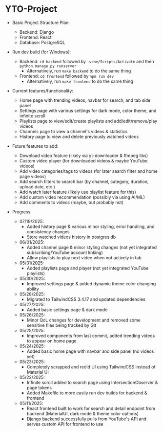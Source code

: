 # YTO-Project

-   Basic Project Structure Plan:

    -   Backend: Django
    -   Frontend: React
    -   Database: PostgreSQL

-   Run dev build (for Windows):

    -   Backend: `cd backend` followed by `.venv/Scripts/Activate` and then `python manage.py runserver`
        -   Alternatively, run `make backend` to do the same thing
    -   Frontend: `cd frontend` followed by `npm run dev`
        -   Alternatively, run `make frontend` to do the same thing

-   Current features/functionality:

    -   Home page with trending videos, navbar for search, and tab side panel
    -   Settings page with various settings for dark mode, color theme, and infinite scroll
    -   Playlists page to view/edit/create playlists and add/edit/remove/play videos
    -   Channels page to view a channel's videos & statistics
    -   History page to view and delete previously watched videos

-   Future features to add:

    -   Download video feature (likely via yt-downloader & ffmpeg libs)
    -   Custom video player (for downloaded videos & maybe YouTube videos)
    -   Add video categories/tags to videos (for later search filter and home page videos)
    -   Add search filters to search bar (by channel, category, duration, upload date, etc.)
    -   Add watch later feature (likely use playlist feature for this)
    -   Add custom video recommendation (possibly via using AI/ML)
    -   Add comments to videos (maybe, but probably not)

-   Progress:

    -   07/19/2025:
        -   Added history page & various minor styling, error handling, and consistency changes
        -   Store watched videos history in postgres db
    -   06/01/2025:
        -   Added channel page & minor styling changes (not yet integrated subscribing/YouTube account linking)
        -   Allow playlists to play next video when not actively in tab
    -   05/31/2025:
        -   Added playlists page and player (not yet integrated YouTube playlists)
    -   05/30/2025:
        -   Improved settings page & added dynamic theme color changing ability
    -   05/28/2025:
        -   Migrated to TailwindCSS 3.4.17 and updated dependencies
    -   05/27/2025:
        -   Added basic settings page & dark mode
    -   05/26/2025:
        -   Minor QoL changes for development and removed some sensitive files being tracked by Git
    -   05/25/2025:
        -   Improved components from last commit, added trending videos to appear on home page
    -   05/24/2025:
        -   Added basic home page with navbar and side panel (no videos yet)
    -   05/23/2025:
        -   Completely scrapped and redid UI using TailwindCSS instead of Material UI
    -   05/22/2025:
        -   Infinite scroll added to search page using IntersectionObserver & page tokens
        -   Added Makefile to more easily run dev builds for backend & frontend
    -   05/11/2025:
        -   React frontend built to work for search and detail endpoint from backend (MaterialUI, dark mode & theme color options)
        -   Django backend successfully pulls from YouTube's API and serves custom API for frontend to use
